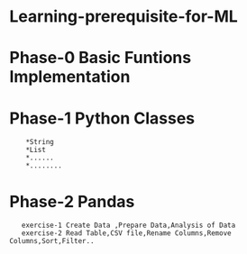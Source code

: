 # Learning-prerequisite-for-ML
# Phase-0 Basic Funtions Implementation
# Phase-1 Python Classes
        *String
        *List
        *......
        *........
# Phase-2 Pandas
       exercise-1 Create Data ,Prepare Data,Analysis of Data
       exercise-2 Read Table,CSV file,Rename Columns,Remove Columns,Sort,Filter..
